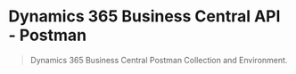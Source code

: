 # Dynamics 365 Business Central API - Postman

> Dynamics 365 Business Central Postman Collection and Environment.

